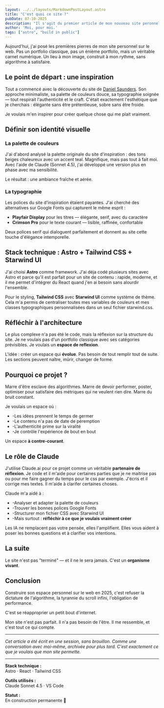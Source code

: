 ```yaml
---
layout: ../../layouts/MarkdownPostLayout.astro
title: "C'est quoi ce site ?"
pubDate: 07-10-2025
description: "Il s'agit du premier article de mon nouveau site peronnel."
author: 'Moi, pour moi.'
tags: ["astro", "build in public"]
---
```


Aujourd'hui, j'ai posé les premières pierres de mon site personnel sur le web. Pas un portfolio classique, pas un énième portfolio, mais un véritable carnet numérique. Un lieu à mon image, construit à mon rythme, sans algorithme à satisfaire.

## Le point de départ : une inspiration

Tout a commencé avec la découverte du site de [Daniel Saunders](https://daniel-saunders.com). Son approche minimaliste, sa palette de couleurs douce, sa typographie soignée — tout respirait l'authenticité et le craft. C'était exactement l'esthétique que je cherchais : élégante sans être prétentieuse, sobre sans être froide.

Je voulais m'en inspirer pour créer quelque chose qui me plait vraiment.

## Définir son identité visuelle

### La palette de couleurs

J'ai d'abord analysé la palette originale du site d'inspiration : des tons beiges chaleureux avec un accent teal. Magnifique, mais pas tout à fait moi. Avec l'aide de Claude (Sonnet 4.5), j'ai développé une version plus en phase avec ma sensibilité.

Le résultat : une ambiance fraîche et aérée.

### La typographie

Les polices du site d'inspiration étaient payantes. J'ai cherché des alternatives sur Google Fonts qui capturent le même esprit :

- **Playfair Display** pour les titres — élégante, serif, avec du caractère
- **Crimson Pro** pour le texte courant — lisible, raffinée, confortable

Deux polices serif qui dialoguent parfaitement et donnent au site cette touche d'élégance intemporelle.

## Stack technique : Astro + Tailwind CSS + Starwind UI

J'ai choisi **Astro** comme framework. J'ai déja codé plusieurs sites avec Astro et parce qu'il est parfait pour un site de contenu : rapide, moderne, et il me permet d'intégrer du React quand j'en ai besoin sans alourdir l'ensemble.

Pour le styling, **Tailwind CSS** avec **Starwind UI** comme système de thème. Cela m'a permis de centraliser toutes mes variables de couleurs et mes classes typographiques personnalisées dans un seul fichier starwind.css.


## Réfléchir à l'architecture

Le plus complexe n'a pas été le code, mais la réflexion sur la structure du site. Je ne voulais pas d'un portfolio classique avec ses catégories prévisibles. Je voulais un **espace de reflexion**.

L'idée : créer un espace qui **évolue**. Pas besoin de tout remplir tout de suite. Les sections peuvent naître, mûrir, changer de forme.

## Pourquoi ce projet ?

Marre d'être esclave des algorithmes. Marre de devoir performer, poster, optimiser pour satisfaire des métriques qui ne veulent rien dire. Marre du bruit constant.

Je voulais un espace où :
- -Les idées prennent le temps de germer
- -Le contenu n'a pas de date de péremption
- -L'authenticité prime sur la viralité
- -Je contrôle l'expérience de bout en bout

Un espace **à contre-courant**.

## Le rôle de Claude

J'utilise Claude.ai pour ce projet comme un véritable **partenaire de réflexion**. Je code et il m'aide pour certaines parties que je ne maitrise pas ou pour me faire gagner du temps pour le css par exemple. J'écris et il corrige mes textes. Il m'aide à clarifer certaines choses.

Claude m'a aidé à :
- -Analyser et adapter la palette de couleurs
- -Trouver les bonnes polices Google Fonts
- -Structurer mon fichier CSS avec Starwind UI
- -Mais surtout : **réfléchir à ce que je voulais vraiment créer**

Les IA ne remplacent pas votre pensée, elles l'amplifient. Elles vous aident à poser les bonnes questions et à clarifier vos intentions.


## La suite

Le site n'est pas "terminé" — et il ne le sera jamais. C'est un **organisme vivant**. 


## Conclusion

Construire son espace personnel sur le web en 2025, c'est refuser la dictature de l'algorithme, la tyrannie du scroll infini, l'obligation de performance.

C'est se réapproprier un petit bout d'internet.

Mon site n'est pas parfait. Il n'a pas besoin de l'être. Il me ressemble, et c'est tout ce qui compte.

---

*Cet article a été écrit en une session, sans brouillon. Comme une conversation avec moi-même, archivée pour plus tard. C'est exactement ce que je voulais que mon site permette.*

---

**Stack technique :**  
Astro · React · Tailwind CSS

**Outils utilisés :**  
Claude Sonnet 4.5 · VS Code 

**Statut :**  
En construction permanente 🌱